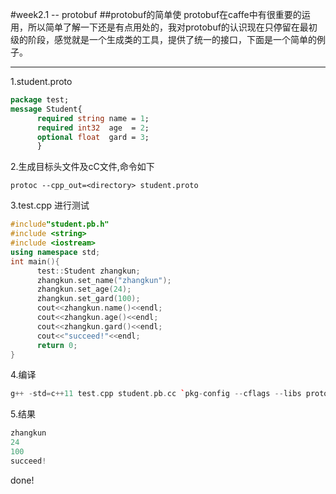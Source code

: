 #week2.1 -- protobuf
##protobuf的简单使
protobuf在caffe中有很重要的运用，所以简单了解一下还是有点用处的，我对protobuf的认识现在只停留在最初级的阶段，感觉就是一个生成类的工具，提供了统一的接口，下面是一个简单的例子。	

---
1.student.proto 
```proto
package test;
message Student{
      required string name = 1;
      required int32  age  = 2;
      optional float  gard = 3;
	  }
```
2.生成目标头文件及cC文件,命令如下
```shell
protoc --cpp_out=<directory> student.proto
```
3.test.cpp 进行测试
```c++
#include"student.pb.h"
#include <string>
#include <iostream>
using namespace std;
int main(){
      test::Student zhangkun;
      zhangkun.set_name("zhangkun");
      zhangkun.set_age(24);
      zhangkun.set_gard(100);
      cout<<zhangkun.name()<<endl;
      cout<<zhangkun.age()<<endl;
      cout<<zhangkun.gard()<<endl;
      cout<<"succeed!"<<endl;
      return 0;
}
```
4.编译
```c++
g++ -std=c++11 test.cpp student.pb.cc `pkg-config --cflags --libs protobuf` -o <binary>
```
5.结果
```c++
zhangkun
24
100
succeed!
```

done!





